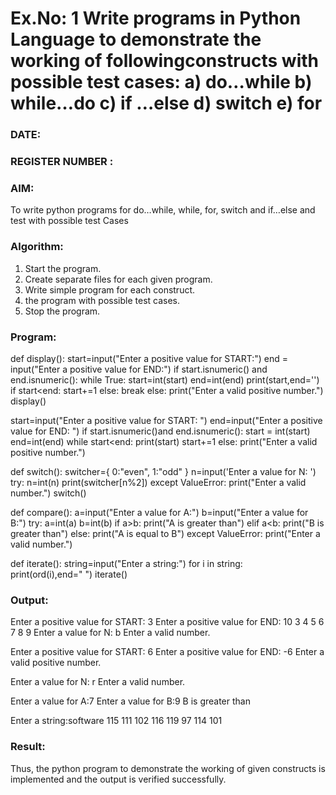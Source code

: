 # Ex.No: 1 Write programs in Python Language to demonstrate the working of followingconstructs with possible test cases: a) do…while b) while…do c) if …else d) switch e) for 

### DATE:                                                                            
### REGISTER NUMBER : 

### AIM:  
To write python programs for do…while, while, for, switch and if…else and test with possible test 
Cases 

### Algorithm:
1. Start the program.
2. Create separate files for each given program.
3. Write simple program for each construct.
4.  the program with possible test cases.
5. Stop the program.
### Program:

def display():
    start=input("Enter a positive value for START:")
    end = input("Enter a positive value for END:")
    if start.isnumeric() and end.isnumeric():
        while True:
            start=int(start)
            end=int(end)
            print(start,end='')
            if start<end:
                start+=1
            else:
                break
    else:
        print("Enter a valid positive number.")
display()

start=input("Enter a positive value for START: ")
end=input("Enter a positive value for END: ") 
if start.isnumeric()and end.isnumeric():
    start = int(start)
    end=int(end)
    while start<end:
        print(start)
        start+=1
else:
    print("Enter a valid positive number.")

def switch():
    switcher={
        0:"even",
        1:"odd" 
} 
n=input('Enter a value for N: ')
try:
    n=int(n)
    print(switcher[n%2]) 
except ValueError:
    print("Enter a valid number.")
    switch()

def compare():
    a=input("Enter a value for A:")
    b=input("Enter a value for B:")
    try:
        a=int(a)
        b=int(b)
        if a>b:
            print("A is greater than")
        elif a<b:
            print("B is greater than")
        else:
            print("A is equal to B")
    except ValueError:
        print("Enter a valid number.")


def iterate():
    string=input("Enter a string:")
    for i in string:
        print(ord(i),end=" ")
iterate()









### Output:


Enter a positive value for START: 3
Enter a positive value for END: 10
3
4
5
6
7
8
9
Enter a value for N: b
Enter a valid number.

Enter a positive value for START: 6
Enter a positive value for END: -6
Enter a valid positive number.

Enter a value for N: r
Enter a valid number.

Enter a value for A:7
Enter a value for B:9
B is greater than

Enter a string:software
115 111 102 116 119 97 114 101




### Result:
Thus, the python program to demonstrate the working of given constructs is implemented and the output is verified successfully.


